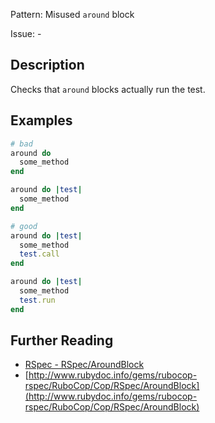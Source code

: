 Pattern: Misused `around` block

Issue: -

## Description

Checks that `around` blocks actually run the test.

## Examples

```ruby
# bad
around do
  some_method
end

around do |test|
  some_method
end

# good
around do |test|
  some_method
  test.call
end

around do |test|
  some_method
  test.run
end
```

## Further Reading

* [RSpec - RSpec/AroundBlock](https://docs.rubocop.org/rubocop-rspec/cops_rspec.html#rspecaroundblock)
* [http://www.rubydoc.info/gems/rubocop-rspec/RuboCop/Cop/RSpec/AroundBlock](http://www.rubydoc.info/gems/rubocop-rspec/RuboCop/Cop/RSpec/AroundBlock)
